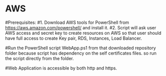 # AWS

#Prerequisites:
#1.	Download AWS tools for PowerShell from https://aws.amazon.com/powershell/ and install it.
#2.	Script will ask user AWS access and secret key to create resources on AWS so that user should have full access to create Key pair, RDS, Instances, Load Balancer.

#Run the PowerShell script WebApp.ps1 from that downloaded repository folder because script has dependency on the self certificates files. so run the script directly from the folder.


#Web Application is accessible by both http and https.
